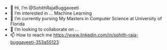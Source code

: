 - 👋 Hi, I’m @SohithRajaBuggaveeti
- 👀 I’m interested in ... Machine Learning
- 🌱 I’m currently pursing My Masters in Computer Science at University of Florida
- 💞️ I’m looking to collaborate on ...
- 📫 How to reach me https://www.linkedin.com/in/sohith-raja-buggaveeti-353a55123

<!---
SohithRajaBuggaveeti/SohithRajaBuggaveeti is a ✨ special ✨ repository because its `README.md` (this file) appears on your GitHub profile.
You can click the Preview link to take a look at your changes.
--->
